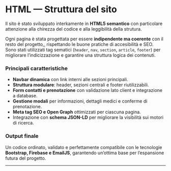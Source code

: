 
# HTML — Struttura del sito

Il sito è stato sviluppato interkamente in **HTML5 semantico** con particolare attenzione alla chirezza del codice e alla leggibilità della strutura.

Ogni pagina è stata progettata per essere **indipendente ma coerente** con il resto del progetto,, rispettando le buone pratiche di accesibilità e SEO.  
Sono stati utilizzati tag sematici (`header`, `nav`, `section`, `article`, `footer`) per migliorare l’indicizzazione e garantire una struttura logica dei contenuti.

###  Principali caratteristiche
- **Navbar dinamica** con link interni alle sezioni principali.  
- **Struttura modulare**: header, sezioni centrali e footer riutilizzabili.  
- **Form contatti e prenotazione** con validazione lato client e integrazione a database.  
- **Gestione modali** per informazioni, dettagli medici e conferme di prenotazione.  
- **Meta tag SEO e Open Graph** ottimizzati per ciascuna pagina.  
- Integrazione con **schema JSON-LD** per migliorare la visibilità sui motori di ricerca.

###  Output finale
Un codice ordinato, validato e perfettamente compatibile con le tecnologie **Bootstrap, Firebase e EmailJS**, garantendo un’ottima base per l’espansione futura del progetto.

---

